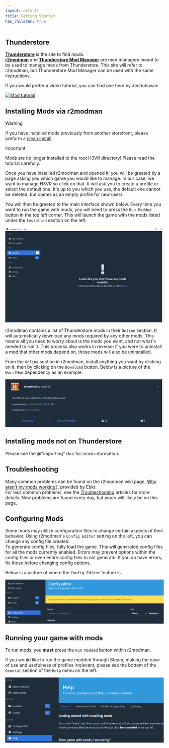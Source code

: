 ```yaml
---
layout: default
title: Getting Started
has_children: true
---
```


## Thunderstore

[**Thunderstore**](https://h3vr.thunderstore.io) is the site to find mods.  
[**r2modman**](https://h3vr.thunderstore.io/package/ebkr/r2modman/) and [**Thunderstore Mod
Manager**](https://www.overwolf.com/app/Thunderstore-Thunderstore_Mod_Manager) are mod managers meant to be used to
manage mods from Thunderstore. This site will refer to r2modman, but Thunderstore Mod Manager can be used with the same
instructions.

If you would prefer a video tutorial, you can find one here by Jeditobiwan:

[![Mod tutorial](https://img.youtube.com/vi/rchbe9xDbrY/sddefault.jpg)](https://youtu.be/rchbe9xDbrY "Mod tutorial")

## Installing Mods via r2modman

> [!WARNING]
> If you have installed mods previously from another storefront, please preform a [clean install](starting_fresh.md).

> [!IMPORTANT]
> Mods are no longer installed to the root H3VR directory! Please read the tutorial carefully.

Once you have installed r2modman and opened it, you will be greeted by a page asking you which game you would like to
manage. In our case, we want to manage H3VR so click on that. It will ask you to create a profile or select the default
one. It's up to you which you use, the default one cannot be deleted, but comes as an empty profile for new users.

You will then be greeted to the main interface shown below. Every time you want to run the game with mods, you will need
to press the `Run Modded` button in the top left corner. This will launch the game with the mods listed under
the `Installed` section on the left.

![image](images/r2modman/greeted.png)

r2modman contains a list of Thunderstore mods in their `Online` section. It will automatically download any mods
required by any other mods. This means all you need to worry about is the mods you want, and not what's needed to run
it. This process also works in reverse: if you were to uninstall a mod that other mods depend on, those mods will also
be uninstalled.

From the `Online` section in r2modman, install anything you want by clicking on it, then by clicking on the `Download`
button. Below is a picture of the `WurstMod` dependency as an example.

![image](images/r2modman/WurstMod.png)

## Installing mods not on Thunderstore

Please see the @"importing" doc for more information.

## Troubleshooting

Many common problems can be found on the r2modman wiki
page, [Why aren't my mods working?](https://github.com/ebkr/r2modmanPlus/wiki/Why-aren%27t-my-mods-working%3F), provided
by Ebkr.  
For less common problems, see the [Troubleshooting](troubleshooting/index.md) articles for more details. New problems
are found every day, but yours will likely be on this page.

## Configuring Mods

Some mods may utilize configuration files to change certain aspects of their behavior. Using r2modman's `Config Editor`
setting on the left, you can change any config file created.  
To generate config files, fully load the game. This will generated config files for all the mods currently enabled.
Errors may prevent options within the config files or even entire config files to not generate. If you do have errors,
fix those before changing config options.

Below is a picture of where the `Config Editor` feature is.

![image](images/r2modman/config_editor.png)

## Running your game with mods

To run mods, you **must** press the `Run Modded` button within r2modman.

If you would like to run the game modded through Steam, making the ease of use and usefulness of profiles irrelevant,
please see the bottom of the `General` section of the `Help` menu on the left.

![image](images/r2modman/help.png)

